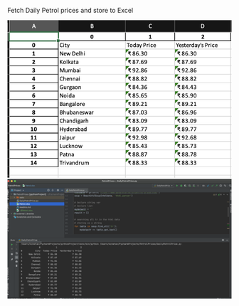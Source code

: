 Fetch Daily Petrol prices and store to Excel

![alt text](https://github.com/krishachetan89/ImagesForProjects/blob/master/Screenshot%202021-01-31%20at%209.51.04%20AM.png)
![alt text](https://github.com/krishachetan89/ImagesForProjects/blob/master/Screenshot%202021-01-31%20at%209.51.47%20AM.png)

